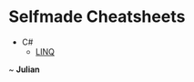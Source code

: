 # Selfmade Cheatsheets

- C#
  - [LINQ](https://github.com/FrauJulian/Selfmade-Cheatsheets/blob/main/CSHARP%20LINQ/OVERVIEW.md)
 
~ **Julian**
